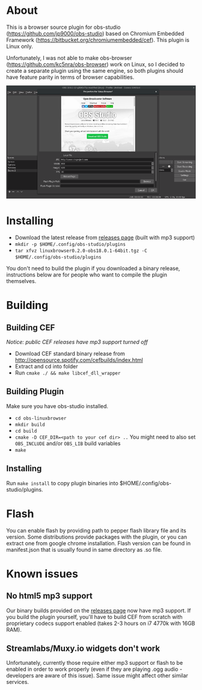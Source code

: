 # About

This is a browser source plugin for obs-studio (https://github.com/jp9000/obs-studio) based
on Chromium Embedded Framework (https://bitbucket.org/chromiumembedded/cef). This plugin is Linux only.

Unfortunately, I was not able to make obs-browser (https://github.com/kc5nra/obs-browser) work on Linux,
so I decided to create a separate plugin using the same engine, so both plugins should have feature parity in
terms of browser capabilities.

![Browser window](img/obs-linuxbrowser.png)

# Installing

* Download the latest release from [releases page](https://github.com/bazukas/obs-linuxbrowser/releases) (built with mp3 support)
* `mkdir -p $HOME/.config/obs-studio/plugins`
* `tar xfvz linuxbrowser0.2.0-obs18.0.1-64bit.tgz -C $HOME/.config/obs-studio/plugins`

You don't need to build the plugin if you downloaded a binary release, instructions below are for people
who want to compile the plugin themselves.

# Building

## Building CEF
*Notice: public CEF releases have mp3 support turned off*

* Download CEF standard binary release from http://opensource.spotify.com/cefbuilds/index.html
* Extract and cd into folder
* Run `cmake ./ && make libcef_dll_wrapper`

## Building Plugin

Make sure you have obs-studio installed.

* `cd obs-linuxbrowser`
* `mkdir build`
* `cd build`
* `cmake -D CEF_DIR=<path to your cef dir> ..` You might need to also set `OBS_INCLUDE` and/or `OBS_LIB`
build variables
* `make`

## Installing

Run `make install` to copy plugin binaries into $HOME/.config/obs-studio/plugins.

# Flash

You can enable flash by providing path to pepper flash library file and its version.
Some distributions provide packages with the plugin, or you can extract one from google chrome installation.
Flash version can be found in manifest.json that is usually found in same directory as .so file.

# Known issues

## No html5 mp3 support

Our binary builds provided on the [releases page](https://github.com/bazukas/obs-linuxbrowser/releases)
now have mp3 support. If you build the plugin yourself, you'll have to build CEF from scratch with proprietary
codecs support enabled (takes 2-3 hours on i7 4770k with 16GB RAM).

## Streamlabs/Muxy.io widgets don't work

Unfortunately, currently those require either mp3 support or flash to be enabled in order to work properly
(even if they are playing .ogg audio - developers are aware of this issue).
Same issue might affect other similar services.
